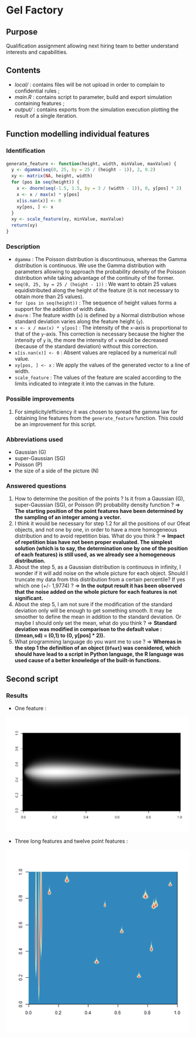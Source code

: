 # Gel Factory

## Purpose

Qualification assignment allowing next hiring team to better understand interests and capabilities.

## Contents

- _local/_ : contains files will be not upload in order to complain to confidential rules ;
- _main.R_ : contains script to parameter, build and export simulation containing features ;
- _output/_ : contains exports from the simulation execution plotting the result of a single iteration.

## Function modelling individual features

### Identification

```R
generate_feature <- function(height, width, minValue, maxValue) {
  y <- dgamma(seq(0, 25, by = 25 / (height - 1)), 2, 0.2)
  xy <- matrix(NA, height, width)
  for (pos in seq(height)) {
    x <- dnorm(seq(-1.5, 1.5, by = 3 / (width - 1)), 0, y[pos] * 2)
    x <- x / max(x) * y[pos]
    x[is.nan(x)] <- 0
    xy[pos, ] <- x
  }
  xy <- scale_feature(xy, minValue, maxValue)
  return(xy)
}
```

### Description

- `dgamma` : The Poisson distribution is discontinuous, whereas the Gamma distribution is continuous. We use the Gamma distribution with parameters allowing to approach the probability density of the Poisson distribution while taking advantage of the continuity of the former.
- `seq(0, 25, by = 25 / (height - 1))` : We want to obtain 25 values equidistributed along the height of the feature (it is not necessary to obtain more than 25 values).
- `for (pos in seq(height))` : The sequence of height values forms a support for the addition of width data.
- `dnorm` : The feature width (`x`) is defined by a Normal distribution whose standard deviation varies along the feature height (`y`).
- `x <- x / max(x) * y[pos]` : The intensity of the `x`-axis is proportional to that of the `y`-axis. This correction is necessary because the higher the intensity of `y` is, the more the intensity of `x` would be decreased (because of the standard deviation) without this correction.
- `x[is.nan(x)] <- 0` : Absent values are replaced by a numerical null value.
- `xy[pos, ] <- x` : We apply the values of the generated vector to a line of width.
- `scale_feature` : The values of the feature are scaled according to the limits indicated to integrate it into the canvas in the future.

### Possible improvements

1. For simplicity/efficiency it was chosen to spread the gamma law for obtaining line features from the `generate_feature` function. This could be an improvement for this script.

### Abbreviations used

- Gaussian (G)
- super-Gaussian (SG)
- Poisson (P)
- the size of a side of the picture (N)

### Answered questions

1. How to determine the position of the points ? Is it from a Gaussian (G), super-Gaussian (SG), or Poisson (P) probability density function ?
   => **The starting position of the point features have been determined by the sampling of an integer among a vector.**
2. I think it would be necessary for step 1.2 for all the positions of our Ofeat objects, and not one by one, in order to have a more homogeneous distribution and to avoid repetition bias. What do you think ?
   => **Impact of repetition bias have not been proper evaluated. The simplest solution (which is to say, the determination one by one of the position of each features) is still used, as we already see a homogeneous distribution.**
3. About the step 5, as a Gaussian distribution is continuous in infinity, I wonder if it will add noise on the whole picture for each object. Should I truncate my data from this distribution from a certain percentile? If yes which one (+/- 1,9774) ?
   => **In the output result it has been observed that the noise added on the whole picture for each features is not significant.**
4. About the step 5, I am not sure if the modification of the standard deviation only will be enough to get something smooth. It may be smoother to define the mean in addition to the standard deviation. Or maybe I should only set the mean, what do you think ?
   => **Standard deviation was modified in comparison to the default value : ((mean,sd) = (0,1) to (0, y[pos] \* 2)).**
5. What programming language do you want me to use ?
   => **Whereas in the step 1 the definition of an object (`Ofeat`) was considered, which should have lead to a script in Python language, the R language was used cause of a better knowledge of the built-in functions.**

## Second script

### Results

- One feature :

<img alt="One feature" src="./output/Rplot-v1.png" width="500">

- Three long features and twelve point features :

<img alt="Three long features and twelve point features" src="./output/Rplot-v2.png" width="500">
